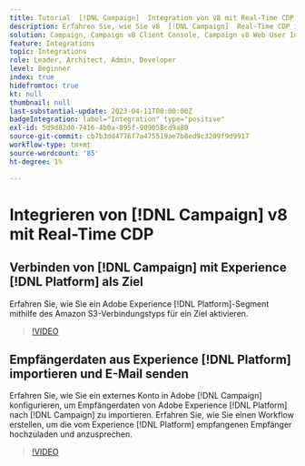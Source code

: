 ```yaml
---
title: Tutorial  [!DNL Campaign]  Integration von v8 mit Real-Time CDP
description: Erfahren Sie, wie Sie v8  [!DNL Campaign]  Real-Time CDP integrieren.
solution: Campaign, Campaign v8 Client Console, Campaign v8 Web User Interface, Real-Time Customer Data Platform
feature: Integrations
topic: Integrations
role: Leader, Architect, Admin, Developer
level: Beginner
index: true
hidefromtoc: true
kt: null
thumbnail: null
last-substantial-update: 2023-04-11T00:00:00Z
badgeIntegration: label="Integration" type="positive"
exl-id: 5d9d82d0-7416-4b0a-895f-909058cd9a80
source-git-commit: cb7b3dd4776f7a475519ae7b8ed9c3209f9d9917
workflow-type: tm+mt
source-wordcount: '85'
ht-degree: 1%

---
```


# Integrieren von [!DNL Campaign] v8 mit Real-Time CDP

## Verbinden von [!DNL Campaign] mit Experience [!DNL Platform] als Ziel

Erfahren Sie, wie Sie ein Adobe Experience [!DNL Platform]-Segment mithilfe des Amazon S3-Verbindungstyps für ein Ziel aktivieren.

>[!VIDEO](https://video.tv.adobe.com/v/336902?quality=12&learn=on)

## Empfängerdaten aus Experience [!DNL Platform] importieren und E-Mail senden

Erfahren Sie, wie Sie ein externes Konto in Adobe [!DNL Campaign] konfigurieren, um Empfängerdaten von Adobe Experience [!DNL Platform] nach [!DNL Campaign] zu importieren. Erfahren Sie, wie Sie einen Workflow erstellen, um die vom Experience [!DNL Platform] empfangenen Empfänger hochzuladen und anzusprechen.

>[!VIDEO](https://video.tv.adobe.com/v/336641?quality=12&learn=on)
